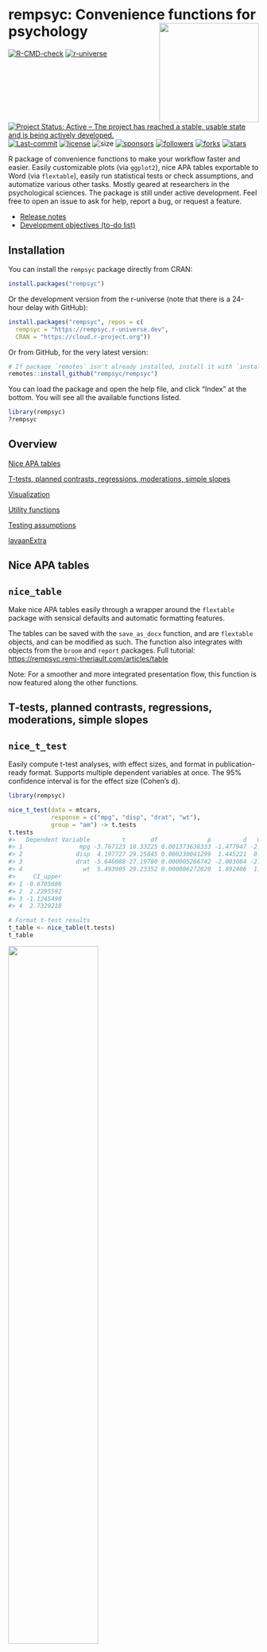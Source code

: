 
<!-- README.md is generated from README.Rmd. Please edit that file -->

# rempsyc: Convenience functions for psychology <img src='man/figures/logo.png' align="right" height="139" style="float:right; height:200px;" />

<!-- badges: start -->

[![R-CMD-check](https://github.com/rempsyc/rempsyc/workflows/R-CMD-check/badge.svg)](https://github.com/rempsyc/rempsyc/actions)
[![r-universe](https://rempsyc.r-universe.dev/badges/rempsyc)](https://rempsyc.r-universe.dev/ui#package:rempsyc)
[![Project Status: Active – The project has reached a stable, usable
state and is being actively
developed.](https://www.repostatus.org/badges/latest/active.svg)](https://www.repostatus.org/#active)
[![Last-commit](https://img.shields.io/github/last-commit/rempsyc/rempsyc)](https://github.com/rempsyc/rempsyc/commits/main)
[![license](https://img.shields.io/badge/license-GPL--3-blue.svg)](https://www.gnu.org/licenses/gpl-3.0.en.html)
![size](https://img.shields.io/github/repo-size/rempsyc/rempsyc)
[![sponsors](https://img.shields.io/github/sponsors/rempsyc)](https://github.com/sponsors/rempsyc)
[![followers](https://img.shields.io/github/followers/rempsyc?style=social)](https://github.com/rempsyc?tab=followers)
[![forks](https://img.shields.io/github/forks/rempsyc/rempsyc?style=social)](https://github.com/rempsyc/rempsyc/network/members)
[![stars](https://img.shields.io/github/stars/rempsyc/rempsyc?style=social)](https://github.com/rempsyc/rempsyc/stargazers)
<!-- badges: end -->

R package of convenience functions to make your workflow faster and
easier. Easily customizable plots (via `ggplot2`), nice APA tables
exportable to Word (via `flextable`), easily run statistical tests or
check assumptions, and automatize various other tasks. Mostly geared at
researchers in the psychological sciences. The package is still under
active development. Feel free to open an issue to ask for help, report a
bug, or request a feature.

-   [Release notes](https://rempsyc.remi-theriault.com/news/index.html)
-   [Development objectives (to-do
    list)](https://rempsyc.remi-theriault.com/TODOS.html)

## Installation

You can install the `rempsyc` package directly from CRAN:

``` r
install.packages("rempsyc")
```

Or the development version from the r-universe (note that there is a
24-hour delay with GitHub):

``` r
install.packages("rempsyc", repos = c(
  rempsyc = "https://rempsyc.r-universe.dev",
  CRAN = "https://cloud.r-project.org"))
```

Or from GitHub, for the very latest version:

``` r
# If package `remotes` isn't already installed, install it with `install.packages("remotes")`
remotes::install_github("rempsyc/rempsyc")
```

You can load the package and open the help file, and click “Index” at
the bottom. You will see all the available functions listed.

``` r
library(rempsyc)
?rempsyc
```

## Overview

[Nice APA tables](#nice-apa-tables)<a name = 'Nice APA tables'/>

[T-tests, planned contrasts, regressions, moderations, simple
slopes](#t-tests-planned-contrasts-regressions-moderations-simple-slopes)<a name = 'T-tests, planned contrasts, regressions, moderations, simple slopes'/>

[Visualization](#visualization)<a name = 'Visualization'/>

[Utility functions](#utility-functions)<a name = 'Utility functions'/>

[Testing
assumptions](#testing-assumptions)<a name = 'Testing assumptions'/>

[lavaanExtra](#lavaanextra)<a name = 'lavaanExtra'/>

## Nice APA tables

## `nice_table`

Make nice APA tables easily through a wrapper around the `flextable`
package with sensical defaults and automatic formatting features.

The tables can be saved with the `save_as_docx` function, and are
`flextable` objects, and can be modified as such. The function also
integrates with objects from the `broom` and `report` packages. Full
tutorial: <https://rempsyc.remi-theriault.com/articles/table>

Note: For a smoother and more integrated presentation flow, this
function is now featured along the other functions.

## T-tests, planned contrasts, regressions, moderations, simple slopes

## `nice_t_test`

Easily compute t-test analyses, with effect sizes, and format in
publication-ready format. Supports multiple dependent variables at once.
The 95% confidence interval is for the effect size (Cohen’s d).

``` r
library(rempsyc)

nice_t_test(data = mtcars,
            response = c("mpg", "disp", "drat", "wt"),
            group = "am") -> t.tests
t.tests
#>   Dependent Variable         t       df              p         d   CI_lower
#> 1                mpg -3.767123 18.33225 0.001373638333 -1.477947 -2.2659731
#> 2               disp  4.197727 29.25845 0.000230041299  1.445221  0.6417834
#> 3               drat -5.646088 27.19780 0.000005266742 -2.003084 -2.8592770
#> 4                 wt  5.493905 29.23352 0.000006272020  1.892406  1.0300224
#>     CI_upper
#> 1 -0.6705686
#> 2  2.2295592
#> 3 -1.1245498
#> 4  2.7329218

# Format t-test results
t_table <- nice_table(t.tests)
t_table
```

<img src="man/figures/README-t_table-1.png" width="60%" />

``` r
# Save to word
save_as_docx(t_table, path = "D:/R treasures/t_tests.docx")
```

Full tutorial: <https://rempsyc.remi-theriault.com/articles/t-test>

## `nice_contrasts`

Easily compute regression with planned contrast analyses (pairwise
comparisons similar to t-tests but more powerful when more than 2
groups), and format in publication-ready format. Supports multiple
dependent variables at once (but supports only three groups for the
moment). In this particular case, the confidence intervals are
bootstraped around the Robust Cohen’s d.

``` r
nice_contrasts(data = mtcars,
               response = c("mpg", "disp"),
               group = "cyl",
               covariates = "hp") -> contrasts
contrasts
#>   Dependent Variable Comparison df         t              p        dR
#> 1                mpg      4 - 8 28  3.663188 0.001028617005  3.031774
#> 2                mpg      6 - 8 28  3.640418 0.001092088865  1.245144
#> 3                mpg      4 - 6 28 -4.861413 0.000040511099  1.786630
#> 4               disp      4 - 8 28  1.290359 0.207480642577 -3.467937
#> 5               disp      6 - 8 28 -6.040561 0.000001640986 -2.427185
#> 6               disp      4 - 6 28 -2.703423 0.011534398020 -1.040753
#>     CI_lower   CI_upper
#> 1  2.1233860  6.0349710
#> 2  0.6940004  2.4148648
#> 3  1.0572399  3.7468412
#> 4 -5.0874810 -2.5054357
#> 5 -3.8315642 -1.4064004
#> 6 -1.7864343 -0.4682829

# Format contrasts results
nice_table(contrasts, highlight = .001)
```

<img src="man/figures/README-contrasts_table-1.png" width="70%" />

Full tutorial: <https://rempsyc.remi-theriault.com/articles/contrasts>

## `nice_mod`

Easily compute moderation analyses, with effect sizes, and format in
publication-ready format. Supports multiple dependent variables and
covariates at once.

``` r
nice_mod(data = mtcars,
         response = c("mpg", "disp"),
         predictor = "gear",
         moderator = "wt") -> moderations
moderations
#>   Model Number Dependent Variable Predictor df          b          t          p
#> 1            1                mpg      gear 28   5.615951  1.9437108 0.06204275
#> 2            1                mpg        wt 28   1.403861  0.4301493 0.67037970
#> 3            1                mpg   gear:wt 28  -1.966931 -2.1551077 0.03989970
#> 4            2               disp      gear 28  35.797623  0.6121820 0.54535707
#> 5            2               disp        wt 28 160.930043  2.4364098 0.02144867
#> 6            2               disp   gear:wt 28 -15.037022 -0.8140664 0.42247646
#>           sr2
#> 1 0.028488305
#> 2 0.001395217
#> 3 0.035022025
#> 4 0.002737218
#> 5 0.043355972
#> 6 0.004840251

# Format moderation results
nice_table(moderations, highlight = TRUE)
```

<img src="man/figures/README-mod_table-1.png" width="70%" />

Full tutorial: <https://rempsyc.remi-theriault.com/articles/moderation>

## `nice_lm`

For more complicated models not supported by `nice_mod`, one can define
the model in the traditional way and feed it to `nice_lm` instead.
Supports multiple `lm` models as well.

``` r

model1 <- lm(mpg ~ cyl + wt * hp, mtcars)
model2 <- lm(qsec ~ disp + drat * carb, mtcars)
nice_lm(list(model1, model2))
#>   Model Number Dependent Variable Predictor df            b          t
#> 1            1                mpg       cyl 27 -0.365239089 -0.7180977
#> 2            1                mpg        wt 27 -7.627489287 -5.0146028
#> 3            1                mpg        hp 27 -0.108394273 -3.6404181
#> 4            1                mpg     wt:hp 27  0.025836594  3.2329593
#> 5            2               qsec      disp 27 -0.006222635 -1.9746464
#> 6            2               qsec      drat 27  0.227692395  0.1968842
#> 7            2               qsec      carb 27  1.154106215  0.7179431
#> 8            2               qsec drat:carb 27 -0.477539959 -1.0825727
#>               p          sr2
#> 1 0.47886516037 0.0021596150
#> 2 0.00002928375 0.1053130854
#> 3 0.00113640283 0.0555024045
#> 4 0.00322175341 0.0437733438
#> 5 0.05861684483 0.0702566891
#> 6 0.84539274511 0.0006984424
#> 7 0.47895897531 0.0092872897
#> 8 0.28857203297 0.0211165564
```

Full tutorial: <https://rempsyc.remi-theriault.com/articles/moderation>

## `nice_slopes`

Easily compute simple slopes in moderation analysis, with effect sizes,
and format in publication-ready format. Supports multiple dependent
variables and covariates at once.

``` r
nice_slopes(data = mtcars,
            response = c("mpg", "disp"),
            predictor = "gear",
            moderator = "wt") -> simple.slopes
simple.slopes
#>   Model Number Dependent Variable Predictor (+/-1 SD) df         b         t
#> 1            1                mpg       gear (LOW-wt) 28  7.540509 2.0106560
#> 2            1                mpg      gear (MEAN-wt) 28  5.615951 1.9437108
#> 3            1                mpg      gear (HIGH-wt) 28  3.691393 1.7955678
#> 4            2               disp       gear (LOW-wt) 28 50.510710 0.6654856
#> 5            2               disp      gear (MEAN-wt) 28 35.797623 0.6121820
#> 6            2               disp      gear (HIGH-wt) 28 21.084536 0.5067498
#>            p         sr2
#> 1 0.05408136 0.030484485
#> 2 0.06204275 0.028488305
#> 3 0.08336403 0.024311231
#> 4 0.51118526 0.003234637
#> 5 0.54535707 0.002737218
#> 6 0.61629796 0.001875579

# Format simple slopes results
nice_table(simple.slopes)
```

<img src="man/figures/README-slopes_table-1.png" width="80%" />

Full tutorial: <https://rempsyc.remi-theriault.com/articles/moderation>

## `nice_lm_slopes`

For more complicated models not supported by `nice_slopes`, one can
define the model in the traditional way and feed it to `nice_lm_slopes`
instead. Supports multiple `lm` models as well, but the predictor and
moderator need to be the same for these models (the dependent variable
can change).

``` r
model1 <- lm(mpg ~ gear * wt, mtcars)
model2 <- lm(disp ~ gear * wt, mtcars)
my.models <- list(model1, model2)
nice_lm_slopes(my.models, predictor = "gear", moderator = "wt")
#>   Model Number Dependent Variable Predictor (+/-1 SD) df         b         t
#> 1            1                mpg       gear (LOW-wt) 28  7.540509 2.0106560
#> 2            1                mpg      gear (MEAN-wt) 28  5.615951 1.9437108
#> 3            1                mpg      gear (HIGH-wt) 28  3.691393 1.7955678
#> 4            2               disp       gear (LOW-wt) 28 50.510710 0.6654856
#> 5            2               disp      gear (MEAN-wt) 28 35.797623 0.6121820
#> 6            2               disp      gear (HIGH-wt) 28 21.084536 0.5067498
#>            p         sr2
#> 1 0.05408136 0.030484485
#> 2 0.06204275 0.028488305
#> 3 0.08336403 0.024311231
#> 4 0.51118526 0.003234637
#> 5 0.54535707 0.002737218
#> 6 0.61629796 0.001875579
```

Full tutorial: <https://rempsyc.remi-theriault.com/articles/moderation>

## Visualization

All plots can be saved with the `ggsave()` function. They are `ggplot2`
objects so can be modified as such.

## `nice_violin`

Make nice violin plots easily with 95% bootstrapped confidence
intervals.

``` r
nice_violin(data = ToothGrowth,
            group = "dose",
            response = "len",
            xlabels = c("Low", "Medium", "High"),
            comp1 = 1,
            comp2 = 3,
            has.d = TRUE,
            d.y = 30)
```

<img src="man/figures/README-nice_violin-1.png" width="60%" />

``` r

# Save plot
ggsave('niceplot.pdf', width = 7, height = 7, unit = 'in', 
       dpi = 300, path = "D:/R treasures/")
```

Full tutorial: <https://rempsyc.remi-theriault.com/articles/violin>

## `nice_scatter`

Make nice scatter plots easily.

``` r
nice_scatter(data = mtcars,
             predictor = "wt",
             response = "mpg",
             has.confband = TRUE,
             has.r = TRUE,
             has.p = TRUE)
```

<img src="man/figures/README-nice_scatter-1.png" width="60%" />

``` r

nice_scatter(data = mtcars,
             predictor = "wt",
             response = "mpg",
             group = "cyl",
             has.confband = TRUE)
```

<img src="man/figures/README-nice_scatter-2.png" width="60%" />

Full tutorial: <https://rempsyc.remi-theriault.com/articles/scatter>

## `overlap_circle`

Interpolating the Inclusion of the Other in the Self Scale (self-other
merging) easily.

``` r

# Score of 3.5 (25% overlap)
overlap_circle(3.5)
```

<img src="man/figures/README-overlap_circle-1.png" width="30%" />

``` r

# Score of 6.84 (81.8% overlap)
overlap_circle(6.84)
```

<img src="man/figures/README-overlap_circle-2.png" width="30%" />

Full tutorial: <https://rempsyc.remi-theriault.com/articles/circles>

## `cormatrix_excel2`

Easily output a correlation matrix and export it to Microsoft Excel,
with the first row and column frozen, and correlation coefficients
colour-coded based on their effect size (0.0-0.2: small (pink/light
blue); 0.2-0.4: medium (orange/blue); 0.4-1.0: large (red/dark blue)).

``` r

cormatrix_excel2(infert, "cormatrix1")
#> # Correlation Matrix (pearson-method)
#> 
#> Parameter      |      age |   parity |  induced |     case | spontaneous |  stratum | pooled.stratum
#> ----------------------------------------------------------------------------------------------------
#> age            |  1.00*** |     0.08 |    -0.10 | 3.53e-03 |       -0.08 | -0.21*** |        -0.17**
#> parity         |     0.08 |  1.00*** |  0.45*** | 8.91e-03 |     0.31*** | -0.31*** |           0.12
#> induced        |    -0.10 |  0.45*** |  1.00*** |     0.02 |    -0.27*** |    -0.10 |          0.16*
#> case           | 3.53e-03 | 8.91e-03 |     0.02 |  1.00*** |     0.36*** | 3.83e-03 |       4.86e-03
#> spontaneous    |    -0.08 |  0.31*** | -0.27*** |  0.36*** |     1.00*** |     0.06 |        0.21***
#> stratum        | -0.21*** | -0.31*** |    -0.10 | 3.83e-03 |        0.06 |  1.00*** |        0.75***
#> pooled.stratum |  -0.17** |     0.12 |    0.16* | 4.86e-03 |     0.21*** |  0.75*** |        1.00***
#> 
#> p-value adjustment method: none
#> 
#>  [Correlation matrix 'cormatrix1.xlsx' has been saved to working directory (or where specified).]
#> NULL
```

<img src="man/figures/cormatrix.png" width="80%" />
<img src="man/figures/cormatrix2.png" width="80%" />

## Utility functions

## `nice_na`

Nicely reports NA values according to existing guidelines (i.e,
reporting absolute or percentage of item-based missing values, plus each
scale’s maximum amount of missing values for a given participant).
Accordingly, allows specifying a list of columns representing
questionnaire items to produce a questionnaire-based report of missing
values.

``` r
# Create synthetic data frame for the demonstration
set.seed(50)
df <- data.frame(scale1_Q1 = c(sample(c(NA, 1:6), replace = TRUE), NA, NA),
                 scale1_Q2 = c(sample(c(NA, 1:6), replace = TRUE), NA, NA),
                 scale1_Q3 = c(sample(c(NA, 1:6), replace = TRUE), NA, NA),
                 scale2_Q1 = c(sample(c(NA, 1:6), replace = TRUE), NA, NA),
                 scale2_Q2 = c(sample(c(NA, 1:6), replace = TRUE), NA, NA),
                 scale2_Q3 = c(sample(c(NA, 1:6), replace = TRUE), NA, NA),
                 scale3_Q1 = c(sample(c(NA, 1:6), replace = TRUE), NA, NA),
                 scale3_Q2 = c(sample(c(NA, 1:6), replace = TRUE), NA, NA),
                 scale3_Q3 = c(sample(c(NA, 1:6), replace = TRUE), NA, NA))

# Then select your scales by name
nice_na(df, scales = c("scale1", "scale2", "scale3"))
#>                   var items na cells na_percent na_max na_max_percent all_na
#> 1 scale1_Q1:scale1_Q3     3  6    27      22.22      3            100      2
#> 2 scale2_Q1:scale2_Q3     3  9    27      33.33      3            100      2
#> 3 scale3_Q1:scale3_Q3     3  8    27      29.63      3            100      2
#> 4               Total     9 23    81      28.40      9            100      2

# Or whole dataframe
nice_na(df)
#>                   var items na cells na_percent na_max na_max_percent all_na
#> 1 scale1_Q1:scale3_Q3     9 23    81       28.4      9            100      2
```

## `nice_reverse`

Easily recode scores (reverse-score), typically for questionnaire
answers.

``` r
# Reverse score of 5 with a maximum score of 5
nice_reverse(5, 5)
#> [1] 1

# Reverse scores with maximum = 4 and minimum = 0
nice_reverse(1:4, 4, min = 0)
#> [1] 3 2 1 0

# Reverse scores with maximum = 3 and minimum = -3
nice_reverse(-3:3, 3, min = -3)
#> [1]  3  2  1  0 -1 -2 -3
```

## `format_value`

Easily format *p* or *r* values. Note: converts to `character` class for
use in figures or manuscripts to accommodate e.g., “\< .001”.

``` r
format_p(0.0041231)
#> [1] ".004"
format_p(t.tests$p)
#> [1] ".001"   "< .001" "< .001" "< .001"
format_r(moderations$sr2)
#> [1] ".03" ".00" ".04" ".00" ".04" ".00"
format_d(t.tests$d)
#> [1] "-1.48" "1.45"  "-2.00" "1.89"
```

## `nice_randomize`

Randomize easily with different designs.

``` r

# Specify design, number of conditions, number of participants, and names of conditions:
nice_randomize(design = "between", Ncondition = 4, n = 8,
               condition.names = c("BP","CX","PZ","ZL"))
#>   id Condition
#> 1  1        ZL
#> 2  2        BP
#> 3  3        PZ
#> 4  4        CX
#> 5  5        CX
#> 6  6        PZ
#> 7  7        BP
#> 8  8        ZL

# Within-Group Design
nice_randomize(design = "within", Ncondition = 3, n = 3,
               condition.names = c("SV","AV","ST"))
#>   id    Condition
#> 1  1 SV - AV - ST
#> 2  2 AV - ST - SV
#> 3  3 AV - SV - ST
```

Full tutorial: <https://rempsyc.remi-theriault.com/articles/randomize>

## Testing assumptions

## `nice_assumptions`

Test linear regression assumptions easily with a nice summary table.

``` r

# Create regression model
model <- lm(mpg ~ wt * cyl + gear, data = mtcars)
# View results
View(nice_assumptions(model))
```

<img src="man/figures/assumptions_table.png" width="70%" />

Full tutorial: <https://rempsyc.remi-theriault.com/articles/assumptions>

## `nice_normality`

Easily make nice density and QQ plots per-group.

``` r
nice_normality(data = iris,
               variable = "Sepal.Length",
               group = "Species",
               grid = FALSE,
               shapiro = TRUE,
               histogram = TRUE)
```

<img src="man/figures/README-nice_normality-1.png" width="80%" />

Full tutorial: <https://rempsyc.remi-theriault.com/articles/assumptions>

## `nice_var`

Obtain variance per group as well as check for the rule of thumb of one
group having variance four times bigger than any of the other groups.

``` r
nice_var(data = iris,
         variable = "Sepal.Length",
         group = "Species")
#>       Variable Setosa Versicolor Virginica Variance.ratio Criteria
#> 1 Sepal.Length  0.124      0.266     0.404            3.3        4
#>   Heteroscedastic
#> 1           FALSE
```

Full tutorial: <https://rempsyc.remi-theriault.com/articles/assumptions>

## `nice_varplot`

Attempt to visualize variance per group.

``` r
nice_varplot(data = iris,
             variable = "Sepal.Length",
             group = "Species")
```

<img src="man/figures/README-nice_varplot-1.png" width="70%" />

Full tutorial: <https://rempsyc.remi-theriault.com/articles/assumptions>

## `lavaanExtra`

For an alternative, vector-based syntax to `lavaan` (a latent variable
analysis/structural equation modeling package), as well as other
convenience functions such as naming paths and defining indirect links
automatically, see my other package, `lavaanExtra`.

<https://lavaanExtra.remi-theriault.com/>

## Support me and this package

Thank you for your support. You can support me and this package here:
<https://github.com/sponsors/rempsyc>
